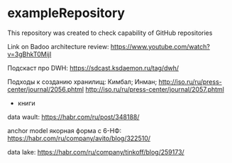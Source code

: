 # exampleRepository
This repository was created to check capability of GitHub repositories

Link on Badoo architecture review:
https://www.youtube.com/watch?v=3gBhkT0MijI

Подскаст про DWH:
https://sdcast.ksdaemon.ru/tag/dwh/


Подходы к созданию хранилищ:
 Кимбал;
 Инман;
   http://iso.ru/ru/press-center/journal/2056.phtml
   http://iso.ru/ru/press-center/journal/2057.phtml
   + книги 


 data wault:
   https://habr.com/ru/post/348188/

  anchor model якорная форма с 6-НФ:
    https://habr.com/ru/company/avito/blog/322510/

  data lake:
    https://habr.com/ru/company/tinkoff/blog/259173/
